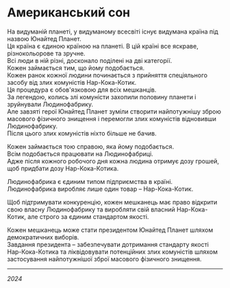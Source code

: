 # Американський сон

На видуманій планеті, у видуманому всесвіті існує видумана країна під назвою Юнайтед Планет. <br>
Ця країна є єдиною країною на планеті. В цій країні все яскраве, різнокольорове та зручне. <br>
Всі люди в ній різні, досконало поділені на дві категорії. <br>
Кожен займається тим, що йому подобається. <br>
Кожен ранок кожної людини починається з прийняття спеціяльного засобу від злих комуністів Нар-Кока-Котик. <br>
Ця процедура є обов'язковою для всіх мешканців. <br>
За легендою, колись злі комуністи захопили половину планети і зруйнували Людинофабрику. <br>
Але завзяті герої Юнайтед Планет зуміли створити найпотужнішу зброю масового фізичного знищення і перемогли злих комуністів відновивши Людинофабрику. <br>
Після цього злих комуністів ніхто більше не бачив.

Кожен займається тою справою, яка йому подобається. <br>
Всім подобається працювати на Людинофабриці. <br>
Адже після кожного робочого дня кожна людина отримує дозу грошей, щоб придбати дозу Нар-Кока-Котика.

Людинофабрика є єдиним типом підприємства в країні. <br>
Людинофабрика виробляє лише один товар – Нар-Кока-Котик.

Щоб підтримувати конкуренцію, кожен мешканець має право відкрити свою власну Людинофабрику та виробляти свій власний Нар-Кока-Котик, але строго за єдиним стандартом якості. <br>

Кожен мешканець може стати президентом Юнайтед Планет шляхом демократичних виборів. <br>
Завдання президента – забезпечувати дотримання стандарту якості Нар-Кока-Котика та ліквідовувати потенційних злих комуністів шляхом застосування найпотужнішої зброї масового фізичного знищення.

---

_2024_
